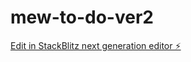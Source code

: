 # mew-to-do-ver2

[Edit in StackBlitz next generation editor ⚡️](https://stackblitz.com/~/github.com/meechan16/mew-to-do-ver2)